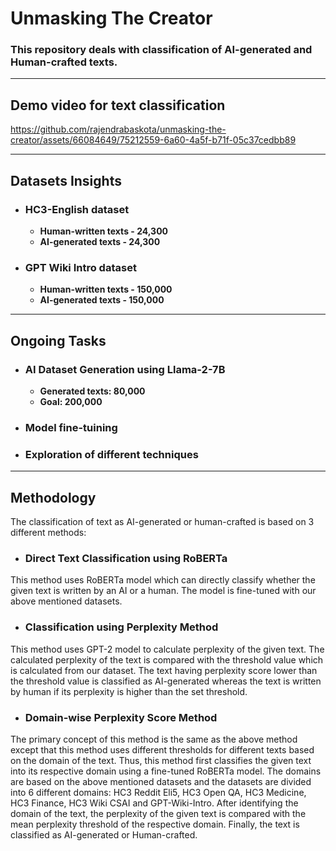 # **Unmasking The Creator**
### **This repository deals with classification of AI-generated and Human-crafted texts.**

---
## **Demo video for text classification**
https://github.com/rajendrabaskota/unmasking-the-creator/assets/66084649/75212559-6a60-4a5f-b71f-05c37cedbb89

---
## **Datasets Insights**
* ### **HC3-English dataset**
    * **Human-written texts - 24,300**
    * **AI-generated texts - 24,300**

* ### **GPT Wiki Intro dataset**
    * **Human-written texts - 150,000**
    * **AI-generated texts - 150,000**
---

## **Ongoing Tasks**
* ### **AI Dataset Generation using Llama-2-7B**
    * **Generated texts: 80,000**
    * **Goal: 200,000**
* ### **Model fine-tuining**
* ### **Exploration of different techniques**
---

## **Methodology**
The classification of text as AI-generated or human-crafted is based on 3 different methods:

* ### **Direct Text Classification using RoBERTa**
This method uses RoBERTa model which can directly classify whether the given text is written by an AI or a human. The model is fine-tuned with our above mentioned datasets.

* ### **Classification using Perplexity Method**
This method uses GPT-2 model to calculate perplexity of the given text. The calculated perplexity of the text is compared with the threshold value which is calculated from our dataset. The text having perplexity score lower than the threshold value is classified as AI-generated whereas the text is written by human if its perplexity is higher than the set threshold.

* ### **Domain-wise Perplexity Score Method**
The primary concept of this method is the same as the above method except that this method uses different thresholds for different texts based on the domain of the text. Thus, this method first classifies the given text into its respective domain using a fine-tuned RoBERTa model. The domains are based on the above mentioned datasets and the datasets are divided into 6 different domains: HC3 Reddit Eli5, HC3 Open QA, HC3 Medicine, HC3 Finance, HC3 Wiki CSAI and GPT-Wiki-Intro. After identifying the domain of the text, the perplexity of the given text is compared with the mean perplexity threshold of the respective domain. Finally, the text is classified as AI-generated or Human-crafted.
